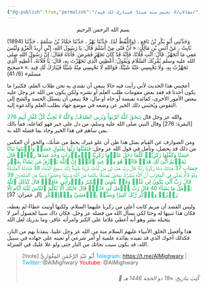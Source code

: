 ```yaml
---
{"dg-publish":true,"permalink":"/مقالات/لا تحبس منه شيئا فيبارك لك فيه/","noteIcon":"📑","created":"2025-05-12T06:28:51.149+03:00","updated":"2025-07-13T12:46:54.532+03:00"}
---
```


<center>بسم الله الرحمن الرحيم </center>

 
(1894) وَحَدَّثَنِي أَبُو بَكْرِ بْنُ نَافِعٍ ، (وَاللَّفْظُ لَهُ). حَدَّثَنَا بَهْزٌ ، حَدَّثَنَا حَمَّادُ بْنُ سَلَمَةَ ، حَدَّثَنَا ثَابِتٌ ، عَنْ أَنَسِ بْنِ مَالِكٍ: « أَنَّ فَتًى مِنْ أَسْلَمَ قَالَ: يَا رَسُولَ اللهِ، إِنِّي أُرِيدُ الْغَزْوَ وَلَيْسَ مَعِي مَا أَتَجَهَّزُ. قَالَ: ائْتِ فُلَانًا، فَإِنَّهُ قَدْ كَانَ تَجَهَّزَ فَمَرِضَ. فَأَتَاهُ فَقَالَ: إِنَّ رَسُولَ اللهِ صلى الله عليه وسلم يُقْرِئُكَ السَّلَامَ وَيَقُولُ: أَعْطِنِي الَّذِي تَجَهَّزْتَ بِهِ، قَالَ: يَا فُلَانَةُ، أَعْطِيهِ الَّذِي تَجَهَّزْتُ بِهِ، وَلَا تَحْبِسِي عَنْهُ شَيْئًا، فَوَاللهِ لَا تَحْبِسِي مِنْهُ شَيْئًا فَيُبَارَكَ لَكِ فِيهِ .»
«صحيح مسلم» (6/ 41)

أعجبني هذا الحديث لأني رأيت فيه حالا ينبغي أن نقتدي به نحن طلاب العلم، فكثيرا ما يكون أحدنا قد فقد بعض مقومات طلب العلم أو نشره ولكن يكون من الله عز وجل عليه ببعض الأمور الأخرى، كفائدة نفيسة أو جاه أو مال، فلا ينبغي أن يتسلل الحسد والشح إلى النفوس ويُحبَس ذلك الخير عن وضعه في موضع جهاد بطلب العلم والدعوة إليه. 

والله عز وجل قال <font color="#00b050">يَمۡحَقُ ٱللَّهُ ٱلرِّبَوٰاْ وَيُرۡبِي ٱلصَّدَقَٰتِۗ وَٱللَّهُ لَا يُحِبُّ كُلَّ كَفَّارٍ أَثِيمٍ 276</font>  [البقرة: 276]
وقال النبي صلى الله عليه وسلم، من دل على خير فهو كفاعله، فما بالك بمن ساهم في هذا الخير وجاد بما فضله الله به.
 
ومن الصوارف عن القيام بمثل هذا ظن أن علو غيرك يحط من شأنك، والحق أن العكس من ذلك قد يحصل، وتأمل في قول الله عز وجل: 
<font color="#00b050">فَتَقَبَّلَهَا رَبُّهَا بِقَبُولٍ حَسَنٖ وَأَنۢبَتَهَا نَبَاتًا حَسَنٗا وَكَفَّلَهَا زَكَرِيَّاۖ كُلَّمَا دَخَلَ عَلَيۡهَا زَكَرِيَّا ٱلۡمِحۡرَابَ وَجَدَ عِندَهَا رِزۡقٗاۖ قَالَ يَٰمَرۡيَمُ أَنَّىٰ لَكِ هَٰذَاۖ قَالَتۡ هُوَ مِنۡ عِندِ ٱللَّهِۖ إِنَّ ٱللَّهَ يَرۡزُقُ مَن يَشَآءُ بِغَيۡرِ حِسَابٍ 37 هُنَالِكَ دَعَا زَكَرِيَّا رَبَّهُۥۖ قَالَ رَبِّ هَبۡ لِي مِن لَّدُنكَ ذُرِّيَّةٗ طَيِّبَةًۖ إِنَّكَ سَمِيعُ ٱلدُّعَآءِ 38 فَنَادَتۡهُ ٱلۡمَلَٰٓئِكَةُ وَهُوَ قَآئِمٞ يُصَلِّي فِي ٱلۡمِحۡرَابِ أَنَّ ٱللَّهَ يُبَشِّرُكَ بِيَحۡيَىٰ مُصَدِّقَۢا بِكَلِمَةٖ مِّنَ ٱللَّهِ وَسَيِّدٗا وَحَصُورٗا وَنَبِيّٗا مِّنَ ٱلصَّٰلِحِينَ 39 قَالَ رَبِّ أَنَّىٰ يَكُونُ لِي غُلَٰمٞ وَقَدۡ بَلَغَنِيَ ٱلۡكِبَرُ وَٱمۡرَأَتِي عَاقِرٞۖ قَالَ كَذَٰلِكَ ٱللَّهُ يَفۡعَلُ مَا يَشَآءُ 40 قَالَ رَبِّ ٱجۡعَل لِّيٓ ءَايَةٗۖ قَالَ ءَايَتُكَ أَلَّا تُكَلِّمَ ٱلنَّاسَ ثَلَٰثَةَ أَيَّامٍ إِلَّا رَمۡزٗاۗ وَٱذۡكُر رَّبَّكَ كَثِيرٗا وَسَبِّحۡ بِٱلۡعَشِيِّ وَٱلۡإِبۡكَٰرِ</font>  [آل عمران: 37]

وليس القصد أن مريم كانت أعلى من زكريا عليهما السلام، ولكنها أوتيت عطاءً لم يعطه، فكان هذا تنبيها له وحثا لكي يسأل الله من فضله عز وجل، فكان ذاك سببا لحصول أمر لا يتخيله بشر وهو أنه أعطي غلاما على الكبر وامرأته عاقر، وما يدريك لعل الله

هذا وأفضل الخلق الأنبياء عليهم السلام منة من الله عز وجل علينا، ينقذنا بهم من النار، فكذلك أخوك الذي قد تفيده بفائدة علمية أو أمر شرعي أو تعينه على جهاده في سبيل الله، قد يكون سبب نجاتك من النار حتى ولو علا عليك في المنزلة. 


> [!note] أَبُو عَبْدِ الرَّحْمَنِ المِغْوَارِيُّ 
> <font color="#00b0f0">Telegram</font>: https://t.me/AlMighwary | <font color="#00b0f0">Twitter</font>: @AlMighwary 
<font color="#ff0000">Youtube</font>: @AlMighwary <footer style="text-align:right; font-style:italic; padding-top:10px;">📅 كُتِبَ  بتاريخ: ≈19 ذو الحجة 1446 هـ</footer>
   







